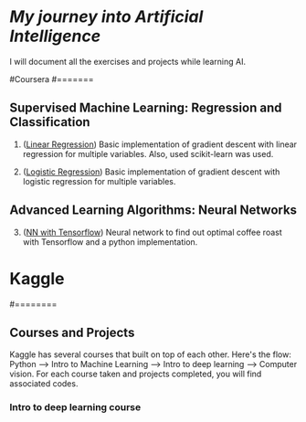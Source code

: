 # *My journey into Artificial Intelligence*

I will document all the exercises and projects while learning
AI. 

#Coursera
#=======

## Supervised Machine Learning: Regression and Classification

1. ([Linear Regression](./GradientDescent/LinearRegression))
Basic implementation of gradient descent with linear regression
for multiple variables. Also, used scikit-learn was used.

2. ([Logistic Regression](./GradientDescent/LogisticRegression))
Basic implementation of gradient descent with logistic regression
for multiple variables.

## Advanced Learning Algorithms: Neural Networks

3. ([NN with Tensorflow](./NeuralNetwork/CoffeeRoasting))
Neural network to find out optimal coffee roast with Tensorflow
and a python implementation. 


# Kaggle
#========

## Courses and Projects

Kaggle has several courses that built on top of each other.  Here's the flow:
Python --> Intro to Machine Learning --> Intro to deep learning --> Computer
vision.
For each course taken and projects completed, you will find associated codes.

### Intro to deep learning course  
